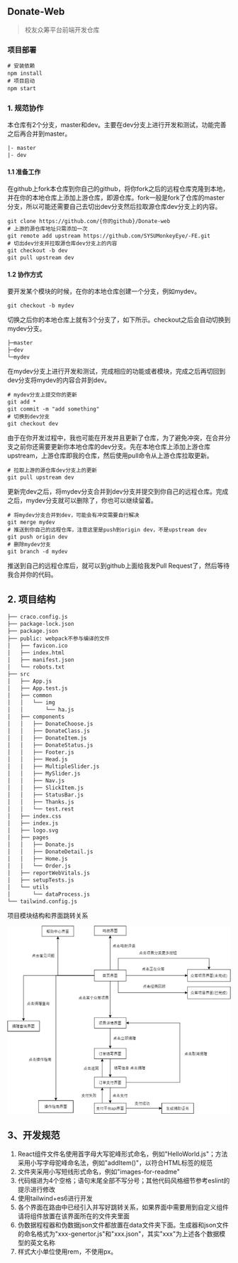 ## Donate-Web

> 校友众筹平台前端开发仓库

### 项目部署

```js
# 安装依赖
npm install
# 项目启动
npm start
```

### 1. 规范协作

本仓库有2个分支，master和dev。主要在dev分支上进行开发和测试，功能完善之后再合并到master。

```
|- master
|- dev
```

#### 1.1 准备工作

在github上fork本仓库到你自己的github，将你fork之后的远程仓库克隆到本地，并在你的本地仓库上添加上游仓库，即源仓库。fork一般是fork了仓库的master分支，所以可能还需要自己去切出dev分支然后拉取源仓库dev分支上的内容。

``` 
git clone https://github.com/{你的github}/Donate-web
# 上游的源仓库地址只需添加一次
git remote add upstream https://github.com/SYSUMonkeyEye/-FE.git
# 切出dev分支并拉取源仓库dev分支上的内容
git checkout -b dev
git pull upstream dev
```

#### 1.2 协作方式

要开发某个模块的时候，在你的本地仓库创建一个分支，例如mydev。

```
git checkout -b mydev
```

切换之后你的本地仓库上就有3个分支了，如下所示。checkout之后会自动切换到mydev分支。

```
├─master
├─dev
└─mydev
```

在mydev分支上进行开发和测试，完成相应的功能或者模块，完成之后再切回到dev分支将mydev的内容合并到dev。

```
# mydev分支上提交你的更新
git add *
git commit -m "add something"
# 切换到dev分支
git checkout dev
```

由于在你开发过程中，我也可能在开发并且更新了仓库，为了避免冲突，在合并分支之前你还需要更新你本地仓库的dev分支。先在本地仓库上添加上游仓库upstream，上游仓库即我的仓库，然后使用pull命令从上游仓库拉取更新。

```
# 拉取上游的源仓库dev分支上的更新
git pull upstream dev
```

更新完dev之后，将mydev分支合并到dev分支并提交到你自己的远程仓库。完成之后，mydev分支就可以删除了，你也可以继续留着。

```
# 将mydev分支合并到dev，可能会有冲突需要自行解决
git merge mydev
# 推送到你自己的远程仓库，注意这里是push到origin dev，不是upstream dev
git push origin dev
# 删除mydev分支
git branch -d mydev
```

推送到自己的远程仓库后，就可以到github上面给我发Pull Request了，然后等待我合并你的代码。

## 2. 项目结构

```
├── craco.config.js
├── package-lock.json
├── package.json
├── public: webpack不参与编译的文件
│   ├── favicon.ico
│   ├── index.html
│   ├── manifest.json
│   └── robots.txt
├── src
│   ├── App.js
│   ├── App.test.js
│   ├── common
│   │   └── img
│   │       └── ha.js
│   ├── components
│   │   ├── DonateChoose.js
│   │   ├── DonateClass.js
│   │   ├── DonateItem.js
│   │   ├── DonateStatus.js
│   │   ├── Footer.js
│   │   ├── Head.js
│   │   ├── MultipleSlider.js
│   │   ├── MySlider.js
│   │   ├── Nav.js
│   │   ├── SlickItem.js
│   │   ├── StatusBar.js
│   │   ├── Thanks.js
│   │   └── test.rest
│   ├── index.css
│   ├── index.js
│   ├── logo.svg
│   ├── pages
│   │   ├── Donate.js
│   │   ├── DonateDetail.js
│   │   ├── Home.js
│   │   └── Order.js
│   ├── reportWebVitals.js
│   ├── setupTests.js
│   └── utils
│       └── dataProcess.js
└── tailwind.config.js
```

项目模块结构和界面跳转关系

![donate-relation](./images-for-readme/donate-relation.png)

## 3、开发规范

1. React组件文件名使用首字母大写驼峰形式命名，例如"HelloWorld.js"；方法采用小写字母驼峰命名法，例如"addItem()"，以符合HTML标签的规范
2. 文件夹采用小写短线形式命名，例如"images-for-readme"
3. 代码缩进为4个空格；语句末尾全部不写分号；其他代码风格细节参考eslint的提示进行修改
4. 使用tailwind+es6进行开发
5. 各个界面在路由中已经引入并写好跳转关系，如果界面中需要用到自定义组件请将组件放置在该界面所在的文件夹里面
6. 伪数据程程器和伪数据json文件都放置在data文件夹下面。生成器和json文件的命名格式为"xxx-genertor.js"和"xxx.json"，其实"xxx"为上述各个数据模型的英文名称
7. 样式大小单位使用rem，不使用px。